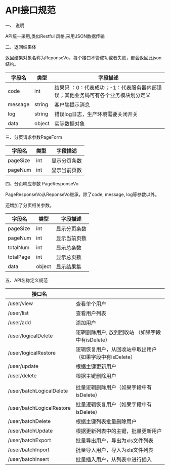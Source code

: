 # **API接口规范**

一、 说明

API统一采用,类似Restful 风格,采用JSON数据传输

 

二、返回结果体

返回结果对象名称为ReponseVo，每个接口不管成功或者失败，都会返回此json结构。

| **字段名** | **类型** | **字段描述**                                                 |
| ---------- | -------- | ------------------------------------------------------------ |
| code       | int      | 结果码 ：0：代表成功；-1：代表服务器内部错误；其他业务码可有各个业务模块划分定义 |
| message    | string   | 客户端提示消息                                               |
| log        | string   | 错误log日志，生产环境需要关闭开关                            |
| data       | object   | 实际数据对象                                                 |

 

三、分页请求参数PageForm

| **字段名** | **类型** | **字段描述** |
| ---------- | -------- | ------------ |
| pageSize   | int      | 显示分页条数 |
| pageNum    | int      | 显示当前页数 |

 

四、分页响应参数 PageResponseVo

PageResponseVo从ReponseVo继承，除了code, message, log等参数以外。

还增加了分页相关参数。

| **字段名** | **类型** | **字段描述** |
| ---------- | -------- | ------------ |
| pageSize   | int      | 显示分页条数 |
| pageNum    | int      | 显示当前页数 |
| totalNum   | int      | 显示总条数   |
| totalPage  | int      | 显示总页数   |
| data       | object   | 显示结果集   |

 

五、API名称定义规范

| **接口名**                |                                                          |
| ------------------------- | -------------------------------------------------------- |
| /user/view                | 查看单个用户                                             |
| /user/list                | 查看用户列表                                             |
| /user/add                 | 添加用户                                                 |
| /user/logicalDelete       | 逻辑删除用户, 放到回收站 （如果字段中有isDelete）        |
| /user/logicalRestore      | 逻辑恢复用户，从回收站中取出用户（如果字段中有isDelete） |
| /user/update              | 根据主键更新用户                                         |
| /user/delete              | 根据主键删除用户                                         |
|                           |                                                          |
| /user/batchLogicalDelete  | 批量逻辑删除用户（如果字段中有isDelete）                 |
| /user/batchLogicalRestore | 批量逻辑恢复用户（如果字段中有isDelete）                 |
| /user/batchDelete         | 根据主键列表批量删除用户                                 |
| /user/batchUpdate         | 根据更新列表中的主键，批量更新用户                       |
| /user/batchExport         | 批量导出用户，导出为xls文件列表                          |
| /user/batchInport         | 批量导入用户，导入为xls文件列表                          |
| /user/batchInsert         | 批量插入用户，从列表中进行插入                           |

  